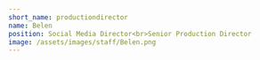 ```yaml
---
short_name: productiondirector
name: Belen
position: Social Media Director<br>Senior Production Director
image: /assets/images/staff/Belen.png
---
```

